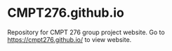 # CMPT276.github.io
Repository for CMPT 276 group project website. Go to https://cmpt276.github.io/ to view website.
